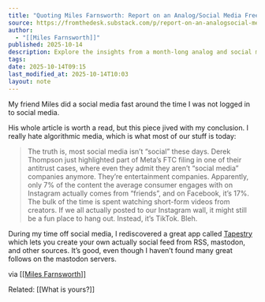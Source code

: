 ```yaml
---
title: "Quoting Miles Farnsworth: Report on an Analog/Social Media Free Month"
source: https://fromthedesk.substack.com/p/report-on-an-analogsocial-media-free?r=ac8cl&utm_medium=ios&triedRedirect=true
author:
  - "[[Miles Farnsworth]]"
published: 2025-10-14
description: Explore the insights from a month-long analog and social media-free experiment. Discover how stepping away from algorithm-driven platforms can lead to a more authentic social experience, and learn about alternative apps like Tapestry that offer a personalized social feed. Dive into the reflections and findings of Miles Farnsworth in this compelling report.
tags:
date: 2025-10-14T09:15
last_modified_at: 2025-10-14T10:03
layout: note
---
```

My friend Miles did a social media fast around the time I was not logged in to social media. 

His whole article is worth a read, but this piece jived with my conclusion. I really hate algorithmic media, which is what most of our stuff is today:

> The truth is, most social media isn’t “social” these days. Derek Thompson just highlighted part of Meta’s FTC filing in one of their antitrust cases, where even they admit they aren’t “social media” companies anymore. They’re entertainment companies. Apparently, only 7% of the content the average consumer engages with on Instagram actually comes from “friends”, and on Facebook, it’s 17%. The bulk of the time is spent watching short-form videos from creators. If we all actually posted to our Instagram wall, it might still be a fun place to hang out. Instead, it’s TikTok. Bleh.

During my time off social media, I rediscovered a great app called [Tapestry](https://apps.apple.com/app/id6448078074) which lets you create your own actually social feed from RSS, mastodon, and other sources. It’s good, even though I haven’t found many great follows on the mastodon servers. 

via [[[Miles Farnsworth]]](https://fromthedesk.substack.com/p/report-on-an-analogsocial-media-free?r=ac8cl&utm_medium=ios&triedRedirect=true)

Related: [[What is yours?]]